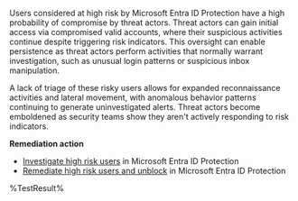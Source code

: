 Users considered at high risk by Microsoft Entra ID Protection have a high probability of compromise by threat actors. Threat actors can gain initial access via compromised valid accounts, where their suspicious activities continue despite triggering risk indicators. This oversight can enable persistence as threat actors perform activities that normally warrant investigation, such as unusual login patterns or suspicious inbox manipulation. 

A lack of triage of these risky users allows for expanded reconnaissance activities and lateral movement, with anomalous behavior patterns continuing to generate uninvestigated alerts. Threat actors become emboldened as security teams show they aren't actively responding to risk indicators.

**Remediation action**

- [Investigate high risk users](https://learn.microsoft.com/entra/id-protection/howto-identity-protection-investigate-risk?wt.mc_id=zerotrustrecommendations_automation_content_cnl_csasci) in Microsoft Entra ID Protection
- [Remediate high risk users and unblock](https://learn.microsoft.com/entra/id-protection/howto-identity-protection-remediate-unblock?wt.mc_id=zerotrustrecommendations_automation_content_cnl_csasci) in Microsoft Entra ID Protection
<!--- Results --->
%TestResult%

